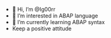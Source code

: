 - 👋 Hi, I’m @Ig00rr
- 👀 I’m interested in ABAP language
- 🌱 I’m currently learning ABAP syntax
- Keep a positive attitude
